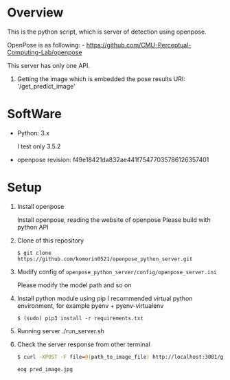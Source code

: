 # Overview
This is the python script, which is server of detection using openpose.

OpenPose is as following:
    - https://github.com/CMU-Perceptual-Computing-Lab/openpose


This server has only one API.

1. Getting the image which is embedded the pose results
    URI: '/get_predict_image'

# SoftWare
- Python: 3.x

    I test only 3.5.2

- openpose revision: f49e18421da832ae441f75477035786126357401

# Setup
1. Install openpose

   Install openpose, reading the website of openpose
   Please build with python API

2. Clone of this repository

    `$ git clone https://github.com/komorin0521/openpose_python_server.git`

3. Modify config of `openpose_python_server/config/openpose_server.ini`

    Please modify the model path and so on

4. Install python module using pip
    I recommended virtual python environment, for example pyenv + pyenv-virtualenv

    `$ (sudo) pip3 install -r requirements.txt`

5. Running server
    ./run_server.sh

6. Check the server response from other terminal
    ```bash
    $ curl -XPOST -F file=@(path_to_image_file) http://localhost:3001/get_predict_image > pred_image.jpg`

    eog pred_image.jpg
    ```
